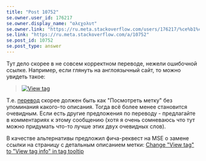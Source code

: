 ```yaml
---
title: "Post 10752"
se.owner.user_id: 176217
se.owner.display_name: "αλεχολυτ"
se.owner.link: "https://ru.meta.stackoverflow.com/users/176217/%ce%b1%ce%bb%ce%b5%cf%87%ce%bf%ce%bb%cf%85%cf%84"
se.link: "https://ru.meta.stackoverflow.com/a/10752"
se.post_id: 10752
se.post_type: answer
---
```

<p>Тут дело скорее в не совсем корректном переводе, нежели ошибочной ссылке. Например, если глянуть на англоязычный сайт, то можно увидеть такое:</p>
<blockquote>
<p><a href="https://i.stack.imgur.com/khsRf.png" rel="nofollow noreferrer"><img src="https://i.stack.imgur.com/khsRf.png" alt="View tag" /></a></p>
</blockquote>
<p>Т.е. <a href="https://ru.traducir.win/strings/3396" rel="nofollow noreferrer">перевод</a> скорее должен быть как &quot;Посмотреть метку&quot; без упоминания какого-то описания. Тогда всё более менее становится очевидным. Если есть другие предложения по переводу - предлагайте в комментариях к этому сообщению (хотя я очень сомневаюсь что тут можно придумать что-то лучше этих двух очевидных слов).</p>
<p>В качестве альтернативы предложил фича-реквест на MSE о замене ссылки на страницу с детальным описанием метки: <a href="https://meta.stackexchange.com/q/353365/339911">Change &quot;View tag&quot; to &quot;View tag info&quot; in tag tooltip</a></p>
